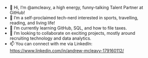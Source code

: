 - 👋 Hi, I’m @amcleavy, a high energy, funny-talking Talent Partner at GitHub! 
- 👀 I’m a self-proclaimed tech-nerd interested in sports, travelling, reading, and living life!
- 🌱 I’m currently learning GitHub, SQL, and how to file taxes.
- 💞️ I’m looking to collaborate on exciting projects, mostly around recruiting technology and data analytics.
- 📫 You can connect with me via LinkedIn: https://www.linkedin.com/in/andrew-mcleavy-179160112/  

<!---
amcleavy/amcleavy is a ✨ special ✨ repository because its `README.md` (this file) appears on your GitHub profile.
You can click the Preview link to take a look at your changes.
--->
